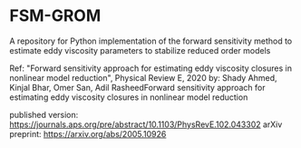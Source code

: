 # FSM-GROM
A repository for Python implementation of the forward sensitivity method to estimate eddy viscosity parameters to stabilize reduced order models

Ref: "Forward sensitivity approach for estimating eddy viscosity closures in nonlinear model reduction", Physical Review E, 2020
     by: Shady Ahmed, Kinjal Bhar, Omer San, Adil RasheedForward sensitivity approach for estimating eddy viscosity closures in nonlinear model reduction
     
published version: https://journals.aps.org/pre/abstract/10.1103/PhysRevE.102.043302
arXiv preprint: https://arxiv.org/abs/2005.10926
